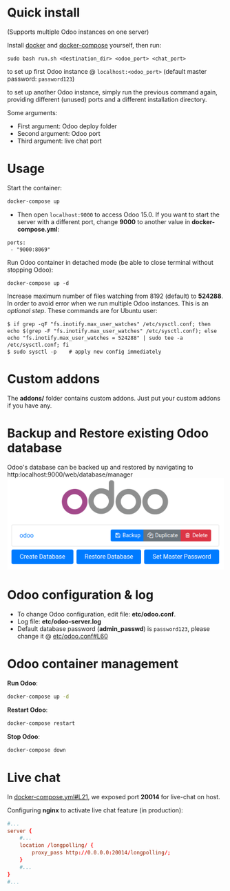 # Quick install

(Supports multiple Odoo instances on one server)

Install [docker](https://docs.docker.com/get-docker/) and [docker-compose](https://docs.docker.com/compose/install/) yourself, then run:

``` 
sudo bash run.sh <destination_dir> <odoo_port> <chat_port>
```

to set up first Odoo instance @ `localhost:<odoo_port>` (default master password: `password123`)

to set up another Odoo instance, simply run the previous command again, providing different (unused) ports
and a different installation directory.

Some arguments:
* First argument: Odoo deploy folder
* Second argument: Odoo port
* Third argument: live chat port

# Usage

Start the container:
``` sh
docker-compose up
```

* Then open `localhost:9000` to access Odoo 15.0. If you want to start the server with a different port, change **9000** to another value in **docker-compose.yml**:

```
ports:
 - "9000:8069"
```

Run Odoo container in detached mode (be able to close terminal without stopping Odoo):

```
docker-compose up -d
```

Increase maximum number of files watching from 8192 (default) to **524288**. In order to avoid error when we run multiple Odoo instances. This is an *optional step*. These commands are for Ubuntu user:

```
$ if grep -qF "fs.inotify.max_user_watches" /etc/sysctl.conf; then echo $(grep -F "fs.inotify.max_user_watches" /etc/sysctl.conf); else echo "fs.inotify.max_user_watches = 524288" | sudo tee -a /etc/sysctl.conf; fi
$ sudo sysctl -p    # apply new config immediately
```

# Custom addons

The **addons/** folder contains custom addons. Just put your custom addons if you have any.

# Backup and Restore existing Odoo database

Odoo's database can be backed up and restored by navigating to http:localhost:9000/web/database/manager
![odoo-database-manager](screenshots/odoo-database-manager.png)

# Odoo configuration & log

* To change Odoo configuration, edit file: **etc/odoo.conf**.
* Log file: **etc/odoo-server.log**
* Default database password (**admin_passwd**) is `password123`, please change it @ [etc/odoo.conf#L60](/etc/odoo.conf#L60)

# Odoo container management

**Run Odoo**:

``` bash
docker-compose up -d
```

**Restart Odoo**:

``` bash
docker-compose restart
```

**Stop Odoo**:

``` bash
docker-compose down
```

# Live chat

In [docker-compose.yml#L21](docker-compose.yml#L21), we exposed port **20014** for live-chat on host.

Configuring **nginx** to activate live chat feature (in production):

``` conf
#...
server {
    #...
    location /longpolling/ {
        proxy_pass http://0.0.0.0:20014/longpolling/;
    }
    #...
}
#...
```
